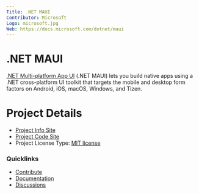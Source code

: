```yaml
---
Title: .NET MAUI
Contributor: Microsoft
Logo: microsoft.jpg
Web: https://docs.microsoft.com/dotnet/maui
---
```

# .NET MAUI

[.NET Multi-platform App UI](https://docs.microsoft.com/dotnet/maui/) (.NET MAUI) lets you build native apps using a .NET cross-platform UI toolkit that targets the mobile and desktop form factors on Android, iOS, macOS, Windows, and Tizen.

# Project Details

* [Project Info Site](https://docs.microsoft.com/dotnet/maui/)
* [Project Code Site](https://github.com/dotnet/maui)
* Project License Type: [MIT license](https://github.com/dotnet/maui/blob/main/LICENSE)

### Quicklinks

* [Contribute](https://github.com/dotnet/maui/blob/main/.github/DEVELOPMENT.md)
* [Documentation](https://docs.microsoft.com/dotnet/maui)
* [Discussions](https://github.com/dotnet/maui/discussions)
